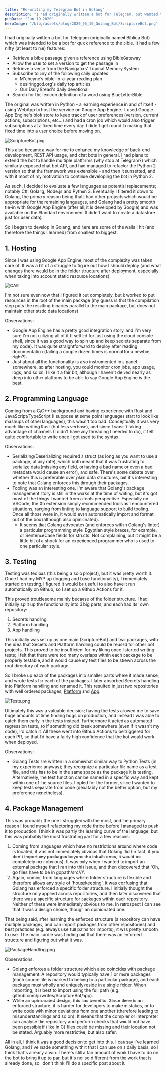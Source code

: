 ```yaml
---
title: "Re-writing my Telegram Bot in Golang"
description: "I had originally written a bot for Telegram, but wanted to re-implement it in a more future-proof manner"
pubDate: "Jun 19 2020"
heroImage: "/blog/assets/blog/2020_06_19_Golang_Bot/ScriptureBot.png"
---
```


I had originally written a bot for Telegram (originally named Biblica Bot) which was intended to be a bot for quick reference to the bible. It had a few nifty (at least to me) features:
- Retrieve a bible passage given a reference using BibleGateway
- Allow the user to set a version to get the passage in
- Retrieve a verse from the Navigators' Topical Memory System
- Subscribe to any of the following daily updates
  - M'cheyne's bible-in-a-year reading plan
  - desiringgod.org's daily top articles
  - Our Daily Bread's daily devotional
- Search for the lexicon definition of a word using BlueLetterBible

The original was written in Python - a learning experience in and of itself - using WebApp to host the service on Google App Engine. It used Google App Engine's blob store to keep track of user preferences (version, current actions, subscriptions, etc...) and had a cron job which would also trigger subscriptions at a fixed time every day. I didn't get round to making that fixed time into a user choice before moving on.

![ScriptureBot.png](/blog/assets/blog/2020_06_19_Golang_Bot/ScriptureBot.png)

This also became a way for me to enhance my knowledge of back-end development, REST API usage, and chat bots in general. I had plans to extend the bot to handle multiple platforms (why stop at Telegram?) which similarly exposed chat bot API, and had managed to refactor the Python 2 version so that the framework was extensible - and then it sunsetted, and with it most of my motivation to continue developing the bot in Python 2.

As such, I decided to evaluate a few languages as potential replacements; notably C#, Golang, Node.js and Python 3. Eventually I filtered it down to Golang, the primary reason being that I had other projects which would be appropriate for the remaining languages, and Golang had a pretty smooth tie-in with Google App Engine (after all, it is developed by Google) and was available on the Standard environment (I didn't want to create a datastore just for user data).

So I began to develop in Golang, and here are some of the walls I hit (and therefore the things I learned) from smallest to biggest:

## 1. Hosting
Since I was using Google App Engine, most of the complexity was taken care of. It was a bit of a struggle to figure out how I should deploy (and what changes there would be in the folder structure after deployment, especially when taking into account static resource locations).

![GAE](/blog/assets/blog/2020_06_19_Golang_Bot/GAE.png)

I'm not sure even now that I figured it out completely, but it worked to put resources in the root of the main package (my guess is that the compilation step puts the resulting binaries parallel to the main package, but does not maintain other static data locations)

Observations:
- Google App Engine has a pretty good integration story, and I'm very sure I'm not utilizing all of it (I settled for just using the cloud console shell, since it was a good way to spin up and keep secrets separate from my code). It was quite straightforward to deploy after reading documentation (failing a couple dozen times is normal for a newbie, right?).
- Just about all the functionality is also instrumented in a panel somewhere, so after hosting, you could monitor cron jobs, app usage, logs, and so on. I like it a fair bit, although I haven't delved nearly as deep into other platfoms to be able to say Google App Engine is the best.

## 2. Programming Language
Coming from a C/C++ background and having experience with Rust and JavaScript/TypeScript (I suppose at some point languages start to look like mashups of other languages), this wasn't too bad. Conceptually it was very much like writing Rust (but less verbose), and since I wasn't taking advantage of channels (I didn't have any threading I needed to do), it felt quite comfortable to write once I got used to the syntax.

Observations:
- Serializing/Deserializing required a struct (as long as you want to use a package, at any rate), which both meant that it was frustrating to serialize data (missing any field, or having a bad name or even a bad metadata would cause an error), and safe. There's some debate over whether this is preferable over plain data structures, but it's interesting to note that Golang enforces this through their packages.
- Tooling was an interesting one. I'm aware that Golang's package management story is still in the works at the time of writing, but it's got most of the things I wanted from a tools perspective. Especially on VSCode, the Go extension simply recommended tools as I encountered situations, ranging from linting to language support to build tooling. Once all those were in, it would even automatically import and format out of the box (although also opinionated).
  - It seems that Golang advocates (and enforces within Golang's linter) a particular programming style. Egyptian style braces, for example, or SentenceCase fields for structs. Not complaining, but it might be a little bit of a shock for an experienced programmer who is used to one particular style.

## 3. Testing
Testing was tedious (this being a solo project), but it was pretty worth it. Once I had my MVP up (logging and base functionality), I immediately started on testing. I figured it would be useful to also have it run automatically on Github, so I set up a Github Actions for it.

This proved troublesome mainly because of the folder structure. I had initially split up the functionality into 3 big parts, and each had its' own repository:
1. Secrets handling
2. Platform handling
3. App handling

This initially was set up as one main (ScriptureBot) and two packages, with the idea that Secrets and Platform handling could be reused for other bot projects. This proved to be insufficient for my liking once I started writing tests; I felt that there were too many overlaps within each package to be properly testable, and it would cause my test files to be strewn across the root directory of each package.

So I broke up each of the packages into smaller parts where it made sense, and wrote tests for each of the packages. I later absorbed Secrets handling into Platform handling and renamed it. This resulted in just two repositories with well ordered packages; [Platform](github.com/julwrites/BotPlatform) and [App](github.com/julwrites/ScriptureBot).

![Tests.png](/blog/assets/blog/2020_06_19_Golang_Bot/Tests.png)

Ultimately this was a valuable decision; having the tests allowed me to save huge amounts of time finding bugs on production, and instead I was able to catch them early in the tests instead. Furthermore it acted as automated regression tests, so if something did break somewhere (even if it wasn't my code), I'd catch it. All these went into Github Actions to be triggered for each PR, so that I'd have a fairly high confidence that the bot would work when deployed.

Observations:
- Golang Tests are written in a somewhat similar way to Python Tests (in my experience anyway); they recognize a particular file name as a test file, and this has to be in the same space as the package it is testing. Alternatively, the test function can be named in a specific way and kept within one of the source files. I opted for the former, since I wanted to keep tests separate from code (debatably not the better option, but my preference nonetheless).

## 4. Package Management
This was probably the one I struggled with the most, and the primary reason I found myself refactoring my code thrice before I managed to push it to production. I think it was partly the learning curve of the language, but this was probably the most frustrating part for a few reasons:
1. Coming from languages which have no restrictions around where code is located, it was not immediately obvious that Golang did (In fact, if you don't import any packages beyond the inbuilt ones, it would be completely non-obvious). It was only when I wanted to import an external package that I ran into this issue, and then discovered that 'Oh, go files have to be in gopath/src/<host>/<username>/<repository>'.
2. Again, coming from languages where folder structure is flexible and therefore allows any style of 'housekeeping', it was confusing that Golang has enforced a specific folder structure. I initially thought the structure only applied across repositories, and then later discovered that there was a specific structure for packages within each repository. Neither of these were immediately obvious to me. In retrospect I can see that it was a design choice, though an opinionated one.

That being said, after learning the enforced structure (a repository can have multiple packages, and can import packages from other repositories) and best practices (e.g. always use full paths for imports), it was pretty smooth to use. The main hurdle was finding out that there was an enforced structure and figuring out what it was.

![PackageHandling.png](/blog/assets/blog/2020_06_19_Golang_Bot/PackageHandling.png)

Observations:
- Golang enforces a folder structure which also coincides with package management. A repository would typically have 1 or more packages (each source file is marked to belong to a particular package), and each package must wholly and uniquely reside in a single folder. When importing, it is best to import using the full path (e.g. github.com/julwrites/ScriptureBot/app).
- While an opinionated design, this has benefits. Since there is an enforced structure, it is harder for developers to make mistakes, or to write code with minor deviations from one another (therefore leading to misunderstandings and so on). It means that the compiler or interpreter can analyse the repository and perform checks that would not have been possible if (like in C) files could be missing and their location not be stated. Arguably more restrictive, but also safer.


All in all, I think it was a good decision to get into this. I can say I've learned Golang, and I've made something with it that I can use on a daily basis, so I think that's already a win. There's still a fair amount of work I have to do on the bot to bring it up to par, but it's not so different from the work that is already done, so I don't think I'll do a specific post about it.
